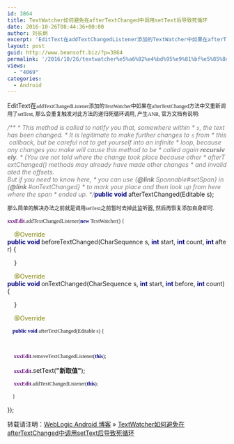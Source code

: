 ```yaml
---
id: 3864
title: TextWatcher如何避免在afterTextChanged中调用setText后导致死循环
date: 2016-10-26T08:44:36+00:00
author: 刘长炯
excerpt: 'EditText在addTextChangedListener添加的TextWatcher中如果在afterTextChanged方法中又重新调用了setText, 那么会重复触发对此方法的递归死循环调用, 产生ANR, 官方文档有说明:'
layout: post
guid: http://www.beansoft.biz/?p=3864
permalink: '/2016/10/26/textwatcher%e5%a6%82%e4%bd%95%e9%81%bf%e5%85%8d%e5%9c%a8aftertextchanged%e4%b8%ad%e8%b0%83%e7%94%a8settext%e5%90%8e%e5%af%bc%e8%87%b4%e6%ad%bb%e5%be%aa%e7%8e%af/'
views:
  - "4069"
categories:
  - Android
---
```

EditText在<span style="font-size: 9pt"><span style="font-family: Menlo">addTextChangedListener添加的</span></span><span style="font-size: 9pt"><span style="font-family: Menlo">TextWatcher中如果在afterTextChanged方法中又重新调用了setText, 那么会重复触发对此方法的递归死循环调用, 产生ANR, 官方文档有说明:</span></span>

<span style="font-size: 9pt"><span style="font-family: Menlo"></span></span>

<span style="color:#808080;font-style:italic">/**</span><span style="color:#808080;font-style:italic"> * This method is called to notify you that, somewhere within</span><span style="color:#808080;font-style:italic"> * </span><span style="color:#808080;background-color:#e2ffe2;font-style:italic"><code></span><span style="color:#808080;font-style:italic">s</span><span style="color:#808080;background-color:#e2ffe2;font-style:italic"></code></span><span style="color:#808080;font-style:italic">, the text has been changed.</span><span style="color:#808080;font-style:italic"> * It is legitimate to make further changes to </span><span style="color:#808080;background-color:#e2ffe2;font-style:italic"><code></span><span style="color:#808080;font-style:italic">s</span><span style="color:#808080;background-color:#e2ffe2;font-style:italic"></code></span><span style="color:#808080;font-style:italic"> from</span><span style="color:#808080;font-style:italic"> * this callback, but be careful not to get yourself into an infinite</span><span style="color:#808080;font-style:italic"> * loop, because any changes you make will cause this method to be</span><span style="color:#808080;font-style:italic"> * called again <span><b>recursively</b></span>.</span><span style="color:#808080;font-style:italic"> * (You are not told where the change took place because other</span><span style="color:#808080;font-style:italic"> * afterTextChanged() methods may already have made other changes</span><span style="color:#808080;font-style:italic"> * and invalidated the offsets.  But if you need to know here,</span><span style="color:#808080;font-style:italic"> * you can use {</span><span style="color:#808080;font-weight:bold;font-style:italic">@link </span><span style="color:#808080;font-style:italic">Spannable#setSpan} in {</span><span style="color:#808080;font-weight:bold;font-style:italic">@link </span><span style="color:#808080;font-style:italic">#onTextChanged}</span><span style="color:#808080;font-style:italic"> * to mark your place and then look up from here where the span</span><span style="color:#808080;font-style:italic"> * ended up.</span><span style="color:#808080;font-style:italic"> */</span><span style="color:#000080;font-weight:bold">public void </span>afterTextChanged(Editable s);

<span style="font-size: 9pt"><span style="font-family: Menlo"></span></span>

<span style="font-size: 9pt"><span style="font-family: Menlo">那么简单的解决办法之前就是调用setText之前暂时去掉此监听器, 然后再恢复添加自身即可.</span></span>

<span style="font-size: 9pt"><span style="font-family: Menlo"><span style="color:#660e7a;font-weight:bold">xxxEdit</span>.addTextChangedListener(<span style="color:#000080;font-weight:bold">new </span>TextWatcher() {</span></span>

    <span style="color:#808000">@Override</span><span style="color:#808000">   </span> <span style="color:#000080;font-weight:bold">public void </span>beforeTextChanged(CharSequence s, <span style="color:#000080;font-weight:bold">int </span>start, <span style="color:#000080;font-weight:bold">int </span>count, <span style="color:#000080;font-weight:bold">int </span>after) {
  
    }
  
    <span style="color:#808000">@Override</span><span style="color:#808000">   </span> <span style="color:#000080;font-weight:bold">public void </span>onTextChanged(CharSequence s, <span style="color:#000080;font-weight:bold">int </span>start, <span style="color:#000080;font-weight:bold">int </span>before, <span style="color:#000080;font-weight:bold">int </span>count) {
  
    }
  
    <span style="color:#808000">@Override</span>

<span style="font-size: 9pt"><span style="font-family: Menlo"><span style="color:#808000">   </span> <span style="color:#000080;font-weight:bold">public void </span>afterTextChanged(Editable s) {</span></span>

<span style="font-size: 9pt"><span style="font-family: Menlo">     </span></span>

<span style="font-size: 9pt"><span style="font-family: Menlo"><span style="color:#660e7a;font-weight:bold">     xxxEdit</span></span></span><span style="font-size: 9pt"><span style="font-family: Menlo">.removeTextChangedListener(<span style="color:#000080;font-weight:bold">this</span>);</span></span>

<span style="font-size: 9pt"><span style="font-family: Menlo"><span style="color:#660e7a;font-weight:bold">     xxxEdit</span></span></span>.setText(<span><b>"</b></span>**新取值"**);

<span style="font-size: 9pt"><span style="font-family: Menlo"><span style="color:#660e7a;font-weight:bold">     xxxEdit</span></span></span><span style="font-size: 9pt"><span style="font-family: Menlo">.addTextChangedListener(<span style="color:#000080;font-weight:bold">this</span>);</span></span>

<span style="font-size: 9pt"><span style="font-family: Menlo">    }</span></span>

});

<span style="font-size: 9pt"><span style="font-family: Menlo"></span></span>

转载请注明：[WebLogic Android 博客](http://www.beansoft.biz) &raquo; [TextWatcher如何避免在afterTextChanged中调用setText后导致死循环](http://www.beansoft.biz/2016/10/26/textwatcher%e5%a6%82%e4%bd%95%e9%81%bf%e5%85%8d%e5%9c%a8aftertextchanged%e4%b8%ad%e8%b0%83%e7%94%a8settext%e5%90%8e%e5%af%bc%e8%87%b4%e6%ad%bb%e5%be%aa%e7%8e%af/)